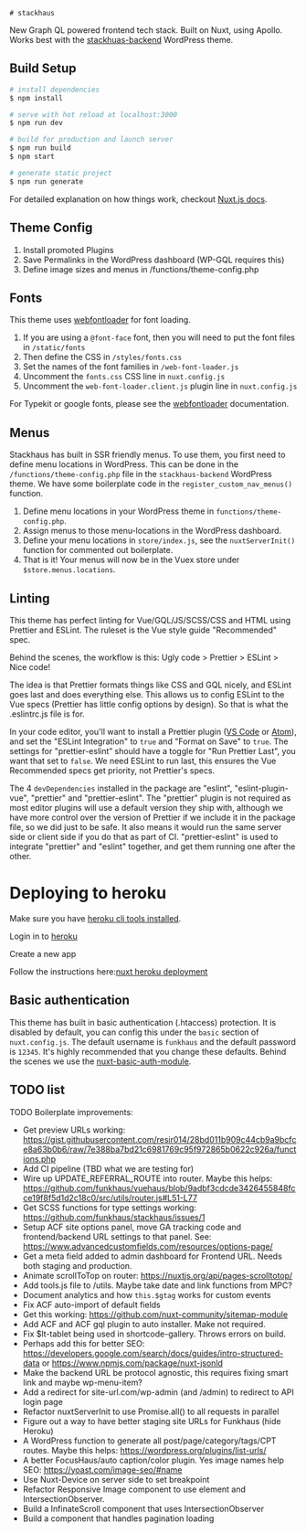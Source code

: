     # stackhaus

New Graph QL powered frontend tech stack. Built on Nuxt, using Apollo. Works best with the [stackhuas-backend](https://github.com/funkhaus/stackhaus-backend) WordPress theme.

## Build Setup

```bash
# install dependencies
$ npm install

# serve with hot reload at localhost:3000
$ npm run dev

# build for production and launch server
$ npm run build
$ npm start

# generate static project
$ npm run generate
```

For detailed explanation on how things work, checkout [Nuxt.js docs](https://nuxtjs.org).

## Theme Config

1.  Install promoted Plugins
1.  Save Permalinks in the WordPress dashboard (WP-GQL requires this)
1.  Define image sizes and menus in /functions/theme-config.php

## Fonts

This theme uses [webfontloader](https://github.com/typekit/webfontloader) for font loading.

1.  If you are using a `@font-face` font, then you will need to put the font files in `/static/fonts`
1.  Then define the CSS in `/styles/fonts.css`
1.  Set the names of the font families in `/web-font-loader.js`
1.  Uncomment the `fonts.css` CSS line in `nuxt.config.js`
1.  Uncomment the `web-font-loader.client.js` plugin line in `nuxt.config.js`

For Typekit or google fonts, please see the [webfontloader](https://github.com/typekit/webfontloader) documentation.

## Menus

Stackhaus has built in SSR friendly menus. To use them, you first need to define menu locations in WordPress. This can be done in the `/functions/theme-config.php` file in the `stackhaus-backend` WordPress theme. We have some boilerplate code in the `register_custom_nav_menus()` function.

1. Define menu locations in your WordPress theme in `functions/theme-config.php`.
1. Assign menus to those menu-locations in the WordPress dashboard.
1. Define your menu locations in `store/index.js`, see the `nuxtServerInit()` function for commented out boilerplate.
1. That is it! Your menus will now be in the Vuex store under `$store.menus.locations`.

## Linting

This theme has perfect linting for Vue/GQL/JS/SCSS/CSS and HTML using Prettier and ESLint. The ruleset is the Vue style guide "Recommended" spec.

Behind the scenes, the workflow is this: Ugly code > Prettier > ESLint > Nice code!

The idea is that Prettier formats things like CSS and GQL nicely, and ESLint goes last and does everything else. This allows us to config ESLint to the Vue specs (Prettier has little config options by design). So that is what the .eslintrc.js file is for.

In your code editor, you'll want to install a Prettier plugin ([VS Code](https://github.com/prettier/prettier-vscode) or [Atom](https://github.com/prettier/prettier-atom)), and set the "ESLint Integration" to `true` and "Format on Save" to `true`. The settings for "prettier-eslint” should have a toggle for "Run Prettier Last", you want that set to `false`. We need ESLint to run last, this ensures the Vue Recommended specs get priority, not Prettier's specs.

The 4 `devDependencies` installed in the package are "eslint", "eslint-plugin-vue", "prettier" and "prettier-eslint". The "prettier" plugin is not required as most editor plugins will use a default version they ship with, although we have more control over the version of Prettier if we include it in the package file, so we did just to be safe. It also means it would run the same server side or client side if you do that as part of CI. "prettier-eslint" is used to integrate "prettier" and "eslint" together, and get them running one after the other.

# Deploying to heroku

Make sure you have [heroku cli tools installed](https://devcenter.heroku.com/articles/heroku-cli).

Login in to [heroku](https://heroku.com)

Create a new app

Follow the instructions here:[nuxt heroku deployment](https://nuxtjs.org/faq/heroku-deployment/)

## Basic authentication

This theme has built in basic authentication (.htaccess) protection. It is disabled by default, you can config this under the `basic` section of `nuxt.config.js`. The default username is `funkhaus` and the default password is `12345`. It's highly recommended that you change these defaults. Behind the scenes we use the [nuxt-basic-auth-module](https://www.npmjs.com/package/nuxt-basic-auth-module).

## TODO list

TODO Boilerplate improvements:

-   Get preview URLs working: https://gist.githubusercontent.com/resir014/28bd011b909c44cb9a9bcfce8a63b0b6/raw/7e388ba7bd21c6981769c95f972865b0622c926a/functions.php
-   Add CI pipeline (TBD what we are testing for)
-   Wire up UPDATE_REFERRAL_ROUTE into router. Maybe this helps: https://github.com/funkhaus/vuehaus/blob/9adbf3cdcde3426455848fcce19f8f5d1d2c18c0/src/utils/router.js#L51-L77
-   Get SCSS functions for type settings working: https://github.com/funkhaus/stackhaus/issues/1
-   Setup ACF site options panel, move GA tracking code and frontend/backend URL settings to that panel. See: https://www.advancedcustomfields.com/resources/options-page/
-   Get a meta field added to admin dashboard for Frontend URL. Needs both staging and production.
-   Animate scrollToTop on router: https://nuxtjs.org/api/pages-scrolltotop/
-   Add tools.js file to /utils. Maybe take date and link functions from MPC?
-   Document analytics and how `this.$gtag` works for custom events
-   Fix ACF auto-import of default fields
-   Get this working: https://github.com/nuxt-community/sitemap-module
-   Add ACF and ACF gql plugin to auto installer. Make not required.
-   Fix \$lt-tablet being used in shortcode-gallery. Throws errors on build.
-   Perhaps add this for better SEO: https://developers.google.com/search/docs/guides/intro-structured-data or https://www.npmjs.com/package/nuxt-jsonld
-   Make the backend URL be protocol agnostic, this requires fixing smart link and maybe wp-menu-item?
-   Add a redirect for site-url.com/wp-admin (and /admin) to redirect to API login page
-   Refactor nuxtServerInit to use Promise.all() to all requests in parallel
-   Figure out a way to have better staging site URLs for Funkhaus (hide Heroku)
-   A WordPress function to generate all post/page/category/tags/CPT routes. Maybe this helps: https://wordpress.org/plugins/list-urls/
-   A better FocusHaus/auto caption/color plugin. Yes image names help SEO: https://yoast.com/image-seo/#name
-   Use Nuxt-Device on server side to set breakpoint
-   Refactor Responsive Image component to use <picture> element and IntersectionObserver.
-   Build a InfinateScroll component that uses IntersectionObserver
-   Build a <click-to-load-more> component that handles pagination loading
